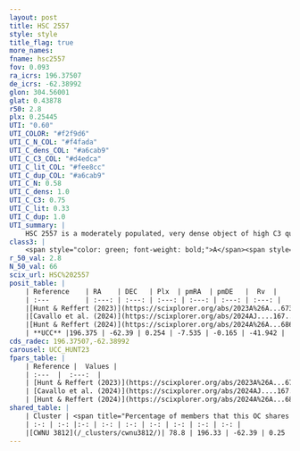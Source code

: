 ```yaml
---
layout: post
title: HSC 2557
style: style
title_flag: true
more_names: 
fname: hsc2557
fov: 0.093
ra_icrs: 196.37507
de_icrs: -62.38992
glon: 304.56001
glat: 0.43878
r50: 2.8
plx: 0.25445
UTI: "0.60"
UTI_COLOR: "#f2f9d6"
UTI_C_N_COL: "#f4fada"
UTI_C_dens_COL: "#a6cab9"
UTI_C_C3_COL: "#d4edca"
UTI_C_lit_COL: "#fee8cc"
UTI_C_dup_COL: "#a6cab9"
UTI_C_N: 0.58
UTI_C_dens: 1.0
UTI_C_C3: 0.75
UTI_C_lit: 0.33
UTI_C_dup: 1.0
UTI_summary: |
    HSC 2557 is a moderately populated, very dense object of high C3 quality. It was recently reported in the literature. This object shares a large percentage of members with a later reported entry.
class3: |
    <span style="color: green; font-weight: bold;">A</span><span style="color: #FFC300; font-weight: bold;">B</span>
r_50_val: 2.8
N_50_val: 66
scix_url: HSC%202557
posit_table: |
    | Reference    | RA    | DEC   | Plx  | pmRA  | pmDE   |  Rv  |
    | :---         | :---: | :---: | :---: | :---: | :---: | :---: |
    |[Hunt & Reffert (2023)](https://scixplorer.org/abs/2023A%26A...673A.114H) | 196.393 | -62.389 | 0.238 | -7.537 | -0.192 | -20.596 |
    |[Cavallo et al. (2024)](https://scixplorer.org/abs/2024AJ....167...12C) | 196.301 | -62.38 | 0.243 | -- | -- | -- |
    |[Hunt & Reffert (2024)](https://scixplorer.org/abs/2024A%26A...686A..42H) | 196.393 | -62.389 | 0.238 | -7.537 | -0.192 | -20.596 |
    | **UCC** |196.375 | -62.39 | 0.254 | -7.535 | -0.165 | -41.942 | 
cds_radec: 196.37507,-62.38992
carousel: UCC_HUNT23
fpars_table: |
    | Reference |  Values |
    | :---  |  :---:  |
    | [Hunt & Reffert (2023)](https://scixplorer.org/abs/2023A%26A...673A.114H) | `AV50=4.093, diffAV50=2.729, MOD50=12.865, logAge50=7.998` |
    | [Cavallo et al. (2024)](https://scixplorer.org/abs/2024AJ....167...12C) | `AV50=3.63, dMod50=12.61, logAge50=8.53, [Fe/H]50=0.17` |
    | [Hunt & Reffert (2024)](https://scixplorer.org/abs/2024A%26A...686A..42H) | `MassJ=1526.95` |
shared_table: |
    | Cluster | <span title="Percentage of members that this OC shares with the ones listed">%</span>   | RA   | DEC   | Plx   | pmRA  | pmDE  | Rv | UTI |
    | :-: | :-: |:-: | :-: | :-: | :-: | :-: | :-: | :-: |
    |[CWNU 3812](/_clusters/cwnu3812/)| 78.8 | 196.33 | -62.39 | 0.25 | -7.53 | -0.16 | -41.94 |0.07 |
---
```

